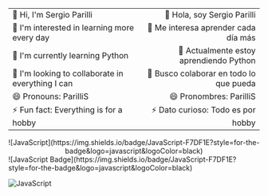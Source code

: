 <div align="center">
  <table>
    <tr>
      <td>👋 Hi, I'm Sergio Parilli</td>
      <td align="right">👋 Hola, soy Sergio Parilli</td>
    </tr>
    <tr>
      <td>👀 I'm interested in learning more every day</td>
      <td align="right">👀 Me interesa aprender cada día más</td>
    </tr>
    <tr>
      <td>🌱 I'm currently learning Python</td>
      <td align="right">🌱 Actualmente estoy aprendiendo Python</td>
    </tr>
    <tr>
      <td>💞️ I'm looking to collaborate in everything I can</td>
      <td align="right">💞️ Busco colaborar en todo lo que pueda</td>
    </tr>
    <tr>
      <td>😄 Pronouns: ParilliS</td>
      <td align="right">😄 Pronombres: ParilliS</td>
    </tr>
    <tr>
      <td>⚡ Fun fact: Everything is for a hobby</td>
      <td align="right">⚡ Dato curioso: Todo es por hobby</td>
    </tr>
  </table>
</div>
<div align="center">
  <tr>
    <td>![JavaScript](https://img.shields.io/badge/JavaScript-F7DF1E?style=for-the-badge&logo=javascript&logoColor=black)</td>
  </tr>
</div>
![JavaScript Badge](https://img.shields.io/badge/JavaScript-F7DF1E?style=for-the-badge&logo=javascript&logoColor=black)

![JavaScript](https://img.shields.io/badge/JavaScript-yellow?logo=javascript)

